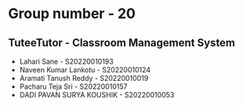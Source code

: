 # Group number - 20
## TuteeTutor - Classroom Management System

- Lahari Sane - S20220010193
- Naveen Kumar Lankotu - S20220010124
- Aramati Tanush Reddy - S20220010019
- Pacharu Teja Sri - S20220010157
- DADI PAVAN SURYA KOUSHIK - S20220010053
